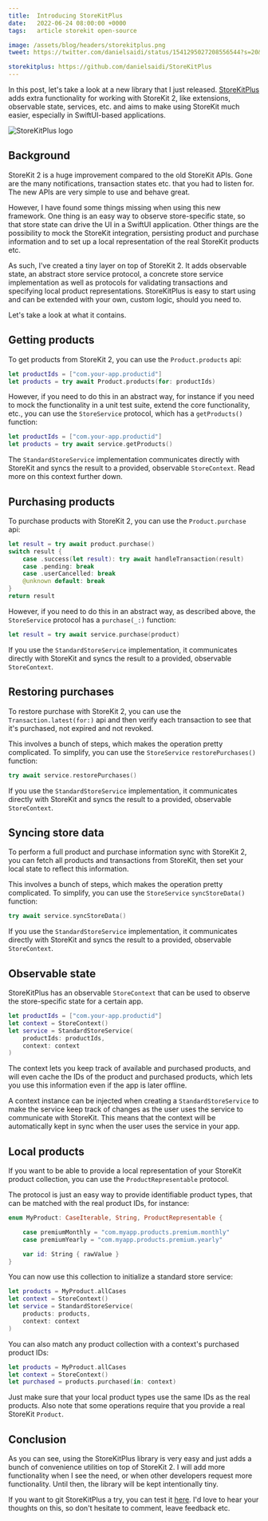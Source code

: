 ```yaml
---
title:  Introducing StoreKitPlus
date:   2022-06-24 08:00:00 +0000
tags:   article storekit open-source

image: /assets/blog/headers/storekitplus.png
tweet: https://twitter.com/danielsaidi/status/1541295027208556544?s=20&t=KLgrRJR_DDdJ70DjpNTB5Q

storekitplus: https://github.com/danielsaidi/StoreKitPlus
---
```


In this post, let's take a look at a new library that I just released. [StoreKitPlus]({{page.storekitplus}}) adds extra functionality for working with StoreKit 2, like extensions, observable state, services, etc. and aims to make using StoreKit much easier, especially in SwiftUI-based applications.

![StoreKitPlus logo]({{page.image}})


## Background

StoreKit 2 is a huge improvement compared to the old StoreKit APIs. Gone are the many notifications, transaction states etc. that you had to listen for. The new APIs are very simple to use and behave great.

However, I have found some things missing when using this new framework. One thing is an easy way to observe store-specific state, so that store state can drive the UI in a SwiftUI application. Other things are the possibility to mock the StoreKit integration, persisting product and purchase information and to set up a local representation of the real StoreKit products etc.

As such, I've created a tiny layer on top of StoreKit 2. It adds observable state, an abstract store service protocol, a concrete store service implementation as well as protocols for validating transactions and specifying local product representations. StoreKitPlus is easy to start using and can be extended with your own, custom logic, should you need to. 

Let's take a look at what it contains.


## Getting products

To get products from StoreKit 2, you can use the `Product.products` api:

```swift
let productIds = ["com.your-app.productid"]
let products = try await Product.products(for: productIds)
```

However, if you need to do this in an abstract way, for instance if you need to mock the functionality in a unit test suite, extend the core functionality, etc., you can use the `StoreService` protocol, which has a `getProducts()` function:

```swift
let productIds = ["com.your-app.productid"]
let products = try await service.getProducts()
```

The `StandardStoreService` implementation communicates directly with StoreKit and syncs the result to a provided, observable `StoreContext`. Read more on this context further down.



## Purchasing products

To purchase products with StoreKit 2, you can use the `Product.purchase` api:

```swift
let result = try await product.purchase()
switch result {
    case .success(let result): try await handleTransaction(result)
    case .pending: break
    case .userCancelled: break
    @unknown default: break
}
return result
```

However, if you need to do this in an abstract way, as described above, the `StoreService` protocol has a `purchase(_:)` function:

```swift
let result = try await service.purchase(product)
```

If you use the `StandardStoreService` implementation, it communicates directly with StoreKit and syncs the result to a provided, observable `StoreContext`.



## Restoring purchases

To restore purchase with StoreKit 2, you can use the `Transaction.latest(for:)` api and then verify each transaction to see that it's purchased, not expired and not revoked.

This involves a bunch of steps, which makes the operation pretty complicated. To simplify, you can use the `StoreService` `restorePurchases()` function:

```swift
try await service.restorePurchases()
```

If you use the `StandardStoreService` implementation, it communicates directly with StoreKit and syncs the result to a provided, observable `StoreContext`.



## Syncing store data

To perform a full product and purchase information sync with StoreKit 2, you can fetch all products and transactions from StoreKit, then set your local state to reflect this information.

This involves a bunch of steps, which makes the operation pretty complicated. To simplify, you can use the `StoreService` `syncStoreData()` function:

```swift
try await service.syncStoreData()
```

If you use the `StandardStoreService` implementation, it communicates directly with StoreKit and syncs the result to a provided, observable `StoreContext`.



## Observable state

StoreKitPlus has an observable `StoreContext` that can be used to observe the store-specific state for a certain app.

```swift
let productIds = ["com.your-app.productid"]
let context = StoreContext()
let service = StandardStoreService(
    productIds: productIds,
    context: context
)
```

The context lets you keep track of available and purchased products, and will even cache the IDs of the product and purchased products, which lets you use this information even if the app is later offline. 

A context instance can be injected when creating a `StandardStoreService` to make the service keep track of changes as the user uses the service to communicate with StoreKit. This means that the context will be automatically kept in sync when the user uses the service in your app.



## Local products

If you want to be able to provide a local representation of your StoreKit product collection, you can use the `ProductRepresentable` protocol.

The protocol is just an easy way to provide identifiable product types, that can be matched with the real product IDs, for instance:

```swift
enum MyProduct: CaseIterable, String, ProductRepresentable {

    case premiumMonthly = "com.myapp.products.premium.monthly"
    case premiumYearly = "com.myapp.products.premium.yearly"

    var id: String { rawValue }
}
```

You can now use this collection to initialize a standard store service:

```swift
let products = MyProduct.allCases
let context = StoreContext()
let service = StandardStoreService(
    products: products,
    context: context
)
```

You can also match any product collection with a context's purchased product IDs:

```swift
let products = MyProduct.allCases
let context = StoreContext()
let purchased = products.purchased(in: context)
```

Just make sure that your local product types use the same IDs as the real products. Also note that some operations require that you provide a real StoreKit `Product`. 



## Conclusion

As you can see, using the StoreKitPlus library is very easy and just adds a bunch of convenience utilities on top of StoreKit 2. I will add more functionality when I see the need, or when other developers request more functionality. Until then, the library will be kept intentionally tiny.

If you want to git StoreKitPlus a try, you can test it [here]({{page.storekitplus}}). I'd love to hear your thoughts on this, so don't hesitate to comment, leave feedback etc.

